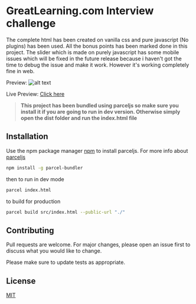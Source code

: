 # GreatLearning.com Interview challenge

The complete html has been created on vanilla css and pure javascript (No plugins) has been used. All the bonus points has been marked done in this project.
The slider which is made on purely javascript has some mobile issues which will be fixed in the future release because i haven't got the time to debug the issue and make it work.
However it's working completely fine in web.

Preview:
![alt text](https://i.ibb.co/2S4hfCz/download.png")

Live Preview:
[Click here](https://greatlearning-6596c.web.app/)

> **This project has been bundled using parceljs so make sure you install it if you are going to run in dev version.
> Otherwise simply open the dist folder and run the index.html file**

## Installation

Use the npm package manager [npm](https://nodejs.org/en/) to install parceljs.
For more info about [parceljs](https://parceljs.org/getting_started.html)

```bash
npm install -g parcel-bundler
```

then to run in dev mode

```bash
parcel index.html
```

to build for production

```bash
parcel build src/index.html --public-url "./"
```

## Contributing

Pull requests are welcome. For major changes, please open an issue first to discuss what you would like to change.

Please make sure to update tests as appropriate.

## License

[MIT](https://choosealicense.com/licenses/mit/)
